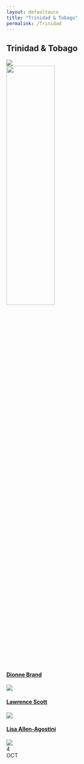 ```yaml
---
layout: defaultauco
title: "Trinidad & Tobago"
permalink: /Trinidad
---
```

<div class="container-0">
    <div class="container-title">
        <span class="country"><h2>Trinidad & Tobago</h2></span>
        <div class="photo-co">
          <img src="https://www.worldatlas.com/r/w960-q80/upload/1b/c0/d9/tt-01.png" >
    </div>
</div>
<!-- partial:index.partial.html -->
<div class="container">
  <div class="timeline clearfix">
  <div class="vertical-line">
  <div id="post-1" class="vesti-col timeline-post">
   <div class="vesti-content-wrapper">
     <div class="photo">
       <img src="https://griffinpoetryprize.com/wp-content/uploads/2022/03/brand-dionne-e1647884604301.jpeg"  width="50%" height="40%">
       <div class="vesti-date-wrapper">
         <div class="vesti-date">
         </div>
       </div>
     </div>
     <div class="vesti-desc">
       <a class="desc-a" href="#">
         <h4><a href="/dbrand">Dionne Brand</a></h4>
       </a>
     </div>
   </div>
 </div>
    <div id="post-2" class="vesti-col timeline-post">
      <div class="vesti-content-wrapper">
        <div class="photo">
          <img src="https://www.lawrencescott.co.uk/Resources/item1a1.jpeg">
          <div class="vesti-date-wrapper">
            <div class="vesti-date">
            </div>
          </div>
        </div>
        <div class="vesti-desc">
          <a class="desc-a" href="#">
            <h4><a href="/lscott">Lawrence Scott</a></h4>
          </a>
        </div>
      </div>
    </div>
    <div id="post-3" class="vesti-col timeline-post">
      <div class="vesti-content-wrapper">
        <div class="photo">
          <img src="https://sta.uwi.edu/crgs/images/CRGS_Issue10_LisaAllenAgostini.jpg">
          <div class="vesti-date-wrapper">
            <div class="vesti-date">
            </div>
          </div>
        </div>
        <div class="vesti-desc">
          <a class="desc-a" href="#">
            <h4><a href="/laagostini">Lisa Allen-Agostini</a></h4>
          </a>
        </div>
      </div>
    </div>
    <div id="post-4" class="vesti-col timeline-post">
      <div class="vesti-content-wrapper">
        <div class="photo">
          <img src="http://res.cloudinary.com/do5ht5y0y/image/upload/v1501322753/post-img-3_zpsxo9mx2fx_lqohzy.jpg">
          <div class="vesti-date-wrapper">
            <div class="vesti-date">
              <span class="day">4</span>
              <br>
              <span class="month">OCT</span>
            </div>
          </div>
        </div>
      </div>
    </div>
    </div>
  </div>
</div>
<!-- partial -->
